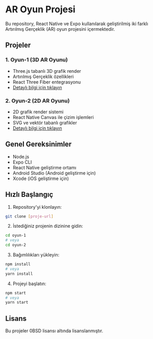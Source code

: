 # AR Oyun Projesi

Bu repository, React Native ve Expo kullanılarak geliştirilmiş iki farklı Artırılmış Gerçeklik (AR) oyun projesini içermektedir.

## Projeler

### 1. Oyun-1 (3D AR Oyunu)
- Three.js tabanlı 3D grafik render
- Artırılmış Gerçeklik özellikleri
- React Three Fiber entegrasyonu
- [Detaylı bilgi için tıklayın](./oyun-1/README.md)

### 2. Oyun-2 (2D AR Oyunu)
- 2D grafik render sistemi
- React Native Canvas ile çizim işlemleri
- SVG ve vektör tabanlı grafikler
- [Detaylı bilgi için tıklayın](./oyun-2/README.md)

## Genel Gereksinimler

- Node.js
- Expo CLI
- React Native geliştirme ortamı
- Android Studio (Android geliştirme için)
- Xcode (iOS geliştirme için)

## Hızlı Başlangıç

1. Repository'yi klonlayın:
```bash
git clone [proje-url]
```

2. İstediğiniz projenin dizinine gidin:
```bash
cd oyun-1
# veya
cd oyun-2
```

3. Bağımlılıkları yükleyin:
```bash
npm install
# veya
yarn install
```

4. Projeyi başlatın:
```bash
npm start
# veya
yarn start
```

## Lisans

Bu projeler 0BSD lisansı altında lisanslanmıştır.
